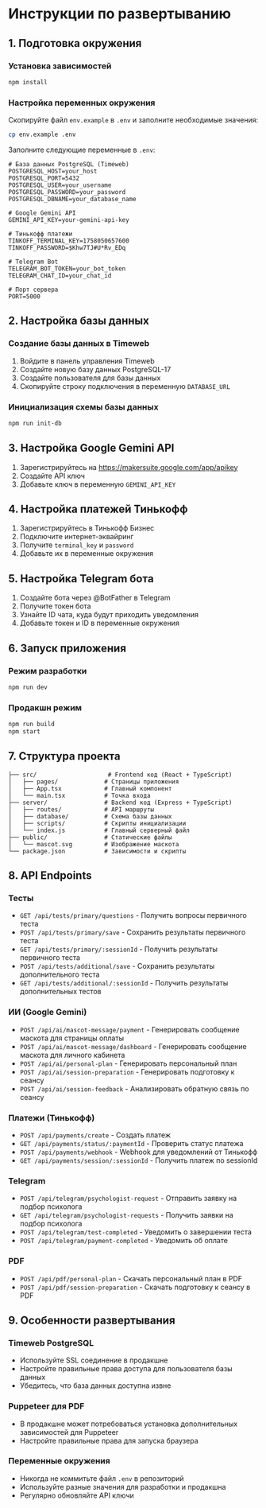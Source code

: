 # Инструкции по развертыванию

## 1. Подготовка окружения

### Установка зависимостей
```bash
npm install
```

### Настройка переменных окружения
Скопируйте файл `env.example` в `.env` и заполните необходимые значения:

```bash
cp env.example .env
```

Заполните следующие переменные в `.env`:

```env
# База данных PostgreSQL (Timeweb)
POSTGRESQL_HOST=your_host
POSTGRESQL_PORT=5432
POSTGRESQL_USER=your_username
POSTGRESQL_PASSWORD=your_password
POSTGRESQL_DBNAME=your_database_name

# Google Gemini API
GEMINI_API_KEY=your-gemini-api-key

# Тинькофф платежи
TINKOFF_TERMINAL_KEY=1758050657600
TINKOFF_PASSWORD=$Khw7TJ#U*Rv_EDq

# Telegram Bot
TELEGRAM_BOT_TOKEN=your_bot_token
TELEGRAM_CHAT_ID=your_chat_id

# Порт сервера
PORT=5000
```

## 2. Настройка базы данных

### Создание базы данных в Timeweb
1. Войдите в панель управления Timeweb
2. Создайте новую базу данных PostgreSQL-17
3. Создайте пользователя для базы данных
4. Скопируйте строку подключения в переменную `DATABASE_URL`

### Инициализация схемы базы данных
```bash
npm run init-db
```

## 3. Настройка Google Gemini API

1. Зарегистрируйтесь на https://makersuite.google.com/app/apikey
2. Создайте API ключ
3. Добавьте ключ в переменную `GEMINI_API_KEY`

## 4. Настройка платежей Тинькофф

1. Зарегистрируйтесь в Тинькофф Бизнес
2. Подключите интернет-эквайринг
3. Получите `terminal_key` и `password`
4. Добавьте их в переменные окружения

## 5. Настройка Telegram бота

1. Создайте бота через @BotFather в Telegram
2. Получите токен бота
3. Узнайте ID чата, куда будут приходить уведомления
4. Добавьте токен и ID в переменные окружения

## 6. Запуск приложения

### Режим разработки
```bash
npm run dev
```

### Продакшн режим
```bash
npm run build
npm start
```

## 7. Структура проекта

```
├── src/                    # Frontend код (React + TypeScript)
│   ├── pages/             # Страницы приложения
│   ├── App.tsx            # Главный компонент
│   └── main.tsx           # Точка входа
├── server/                # Backend код (Express + TypeScript)
│   ├── routes/            # API маршруты
│   ├── database/          # Схема базы данных
│   ├── scripts/           # Скрипты инициализации
│   └── index.js           # Главный серверный файл
├── public/                # Статические файлы
│   └── mascot.svg         # Изображение маскота
└── package.json           # Зависимости и скрипты
```

## 8. API Endpoints

### Тесты
- `GET /api/tests/primary/questions` - Получить вопросы первичного теста
- `POST /api/tests/primary/save` - Сохранить результаты первичного теста
- `GET /api/tests/primary/:sessionId` - Получить результаты первичного теста
- `POST /api/tests/additional/save` - Сохранить результаты дополнительного теста
- `GET /api/tests/additional/:sessionId` - Получить результаты дополнительных тестов

### ИИ (Google Gemini)
- `POST /api/ai/mascot-message/payment` - Генерировать сообщение маскота для страницы оплаты
- `POST /api/ai/mascot-message/dashboard` - Генерировать сообщение маскота для личного кабинета
- `POST /api/ai/personal-plan` - Генерировать персональный план
- `POST /api/ai/session-preparation` - Генерировать подготовку к сеансу
- `POST /api/ai/session-feedback` - Анализировать обратную связь по сеансу

### Платежи (Тинькофф)
- `POST /api/payments/create` - Создать платеж
- `GET /api/payments/status/:paymentId` - Проверить статус платежа
- `POST /api/payments/webhook` - Webhook для уведомлений от Тинькофф
- `GET /api/payments/session/:sessionId` - Получить платеж по sessionId

### Telegram
- `POST /api/telegram/psychologist-request` - Отправить заявку на подбор психолога
- `GET /api/telegram/psychologist-requests` - Получить заявки на подбор психолога
- `POST /api/telegram/test-completed` - Уведомить о завершении теста
- `POST /api/telegram/payment-completed` - Уведомить об оплате

### PDF
- `POST /api/pdf/personal-plan` - Скачать персональный план в PDF
- `POST /api/pdf/session-preparation` - Скачать подготовку к сеансу в PDF

## 9. Особенности развертывания

### Timeweb PostgreSQL
- Используйте SSL соединение в продакшне
- Настройте правильные права доступа для пользователя базы данных
- Убедитесь, что база данных доступна извне

### Puppeteer для PDF
- В продакшне может потребоваться установка дополнительных зависимостей для Puppeteer
- Настройте правильные права для запуска браузера

### Переменные окружения
- Никогда не коммитьте файл `.env` в репозиторий
- Используйте разные значения для разработки и продакшна
- Регулярно обновляйте API ключи  
